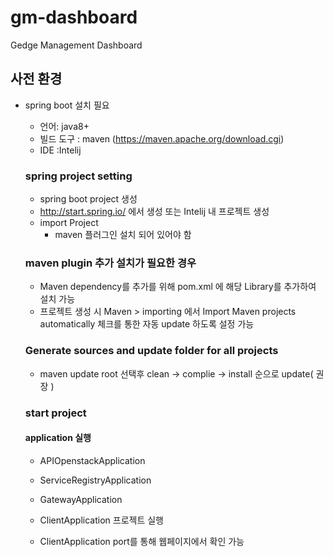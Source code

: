 # gm-dashboard

Gedge Management Dashboard

## 사전 환경

* spring boot  설치 필요

  * 언어: java8+
  * 빌드 도구 : maven (https://maven.apache.org/download.cgi)
  * IDE :Intelij

  ### spring project setting 

  * spring boot project 생성
  * http://start.spring.io/ 에서 생성 또는 Intelij 내 프로젝트 생성
  * import Project
    * maven 플러그인 설치 되어 있어야 함 

  ### maven plugin 추가 설치가 필요한 경우

  *  Maven dependency를 추가를 위해 pom.xml 에 해당 Library를 추가하여 설치 가능
  *  프로젝트 생성 시 Maven > importing 에서 Import Maven projects automatically 체크를 통한 자동 update 하도록 설정 가능 

  ### Generate sources and update folder for all projects

  * maven update 
    root 선택후 clean -> complie -> install 순으로 update( 권장 )

  ### start project 
  #### application 실행 
    * APIOpenstackApplication
    * ServiceRegistryApplication
    * GatewayApplication 
    * ClientApplication 프로젝트 실행
    
    
    * ClientApplication port를 통해 웹페이지에서 확인 가능 

  

